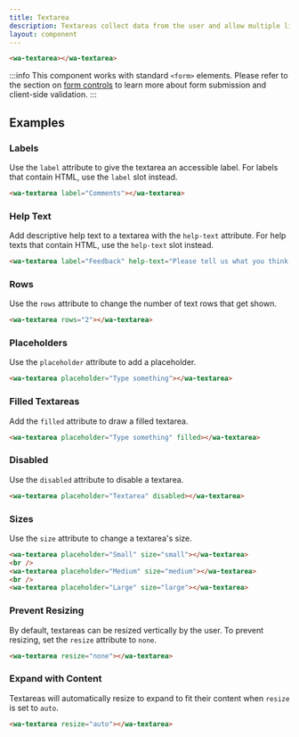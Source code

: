 ```yaml
---
title: Textarea
description: Textareas collect data from the user and allow multiple lines of text.
layout: component
---
```


```html {.example}
<wa-textarea></wa-textarea>
```

:::info
This component works with standard `<form>` elements. Please refer to the section on [form controls](/getting-started/form-controls) to learn more about form submission and client-side validation.
:::

## Examples

### Labels

Use the `label` attribute to give the textarea an accessible label. For labels that contain HTML, use the `label` slot instead.

```html {.example}
<wa-textarea label="Comments"></wa-textarea>
```

### Help Text

Add descriptive help text to a textarea with the `help-text` attribute. For help texts that contain HTML, use the `help-text` slot instead.

```html {.example}
<wa-textarea label="Feedback" help-text="Please tell us what you think."> </wa-textarea>
```

### Rows

Use the `rows` attribute to change the number of text rows that get shown.

```html {.example}
<wa-textarea rows="2"></wa-textarea>
```

### Placeholders

Use the `placeholder` attribute to add a placeholder.

```html {.example}
<wa-textarea placeholder="Type something"></wa-textarea>
```

### Filled Textareas

Add the `filled` attribute to draw a filled textarea.

```html {.example}
<wa-textarea placeholder="Type something" filled></wa-textarea>
```

### Disabled

Use the `disabled` attribute to disable a textarea.

```html {.example}
<wa-textarea placeholder="Textarea" disabled></wa-textarea>
```

### Sizes

Use the `size` attribute to change a textarea's size.

```html {.example}
<wa-textarea placeholder="Small" size="small"></wa-textarea>
<br />
<wa-textarea placeholder="Medium" size="medium"></wa-textarea>
<br />
<wa-textarea placeholder="Large" size="large"></wa-textarea>
```

### Prevent Resizing

By default, textareas can be resized vertically by the user. To prevent resizing, set the `resize` attribute to `none`.

```html {.example}
<wa-textarea resize="none"></wa-textarea>
```

### Expand with Content

Textareas will automatically resize to expand to fit their content when `resize` is set to `auto`.

```html {.example}
<wa-textarea resize="auto"></wa-textarea>
```
